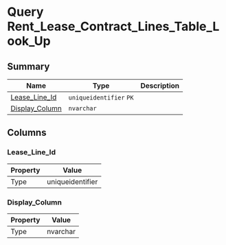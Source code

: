 # Query Rent_Lease_Contract_Lines_Table_Look_Up


## Summary

| Name | Type | Description |
| - | - | --- |
|[Lease_Line_Id](#lease_line_id)|`uniqueidentifier` `PK`||
|[Display_Column](#display_column)|`nvarchar` ||

## Columns

### Lease_Line_Id

| Property | Value |
| - | - |
|Type|uniqueidentifier|

### Display_Column

| Property | Value |
| - | - |
|Type|nvarchar|


